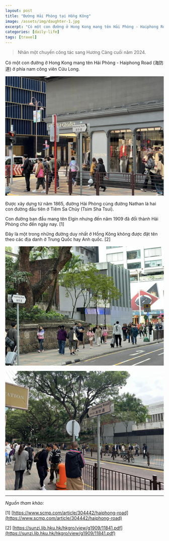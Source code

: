 ```yaml
---
layout: post
title: "Đường Hải Phòng tại Hồng Kông"
image: /assets/img/daughter-1.jpg
excerpt: "Có một con đường ở Hong Kong mang tên Hải Phòng - Haiphong Road (海防道) ở phía nam công viên Cửu Long."
categories: [daily-life]
tags: [travel]
---
```


> Nhân một chuyến công tác sang Hương Cảng cuối năm 2024.

Có một con đường ở Hong Kong mang tên Hải Phòng - Haiphong Road (海防道) ở phía nam công viên Cửu Long.

![hproad-1](/assets/img/hp-road-1.jpg)

Được xây dựng từ năm 1865, đường Hải Phòng cùng đường Nathan là hai con đường đầu tiên ở Tiêm Sa Chủy (Tsim Sha Tsui).

Con đường ban đầu mang tên Elgin nhưng đến năm 1909 đã đổi thành Hải Phòng cho đến ngày nay. [1]

Đây là một trong những đường duy nhất ở Hồng Kông không được đặt tên theo các địa danh ở Trung Quốc hay Anh quốc. [2]


![hproad-2](/assets/img/hp-road-2.jpg)

![hproad-3](/assets/img/hp-road-3.jpg)

---
*Nguồn tham khảo:*

[1] [https://www.scmp.com/article/304442/haiphong-road](https://www.scmp.com/article/304442/haiphong-road)

[2] [https://sunzi.lib.hku.hk/hkgro/view/g1909/11841.pdf](https://sunzi.lib.hku.hk/hkgro/view/g1909/11841.pdf)
